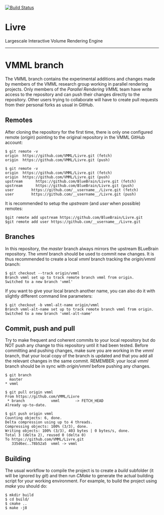 [![Build Status](https://travis-ci.org/BlueBrain/Livre.png?branch=master)](https://travis-ci.org/BlueBrain/Livre)

Livre
=====

Largescale Interactive Volume Rendering Engine

----------------------------------------------------------------------

# VMML branch
The VMML branch contains the experimental additions and changes made by members of the VMML research group working in parallel rendering projects. Only members of the *Parallel Rendering VMML* team have write access to the repository and can push their changes directly to the repository. Other users trying to collaborate will have to create pull requests from their personal forks as usual in GitHub.

## Remotes
After cloning the repository for the first time, there is only one configured remote (*origin*) pointing to the original repository in the VMML GitHub account:

```
$ git remote -v
origin	https://github.com/VMML/Livre.git (fetch)
origin	https://github.com/VMML/Livre.git (push)

$ git remote -v
origin	https://github.com/VMML/Livre.git (fetch)
origin	https://github.com/VMML/Livre.git (push)
upstream	  https://github.com/BlueBrain/Livre.git (fetch)
upstream	  https://github.com/BlueBrain/Livre.git (push)
user	    https://github.com/__username__/Livre.git (fetch)
user	    https://github.com/__username__/Livre.git (push)
```

It is recommended to setup the *upstream* (and *user* when possible) remotes:
```
$git remote add upstream https://github.com/BlueBrain/Livre.git
$git remote add user https://github.com/__username__/Livre.git
```

## Branches
In this repository, the *master* branch always mirrors the upstream BLueBrain repository. The *vmml* branch should be used to commit new changes. It is thus recommended to create a local *vmml* branch tracking the *origin/vmml* branch:
```
$ git checkout --track origin/vmml
Branch vmml set up to track remote branch vmml from origin.
Switched to a new branch 'vmml'
```
If you want to give your local branch another name, you can also do it with slightly different command line parameters:
```
$ git checkout -b vmml-alt-name origin/vmml
Branch vmml-alt-name set up to track remote branch vmml from origin.
Switched to a new branch 'vmml-alt-name'
```

## Commit, push and pull
Try to make frequent and coherent commits to your local repository but do NOT push any change to this repository until it had been tested. Before committing and pushing changes, make sure you are working in the *vmml* branch, that your local copy of the branch is updated and that you add all the relevant changes in the same commit. REMEMBER: your local *vmml* branch should be in sync with *origin/vmml* before pushing any changes. 
```
$ git branch
  master
* vmml

$ git pull origin vmml
From https://github.com/VMML/Livre
 * branch            vmml       -> FETCH_HEAD
Already up-to-date.

$ git push origin vmml
Counting objects: 6, done.
Delta compression using up to 4 threads.
Compressing objects: 100% (3/3), done.
Writing objects: 100% (3/3), 403 bytes | 0 bytes/s, done.
Total 3 (delta 2), reused 0 (delta 0)
To https://github.com/VMML/Livre.git
   335d6ec..78b52a5  vmml -> vmml
```

## Building
The usual workflow to compile the project is to create a *build* subfolder (it will be ignored by *git*) and then run *CMake* to generate the actual building script for your working environment. For example, to build the project using *make* you should do:
```
$ mkdir build
$ cd build/
$ cmake ..
$ make -j8
```

